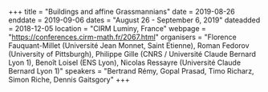 +++
title = "Buildings and affine Grassmannians"
date = 2019-08-26
enddate = 2019-09-06
dates = "August 26 - September 6, 2019"
dateadded = 2018-12-05
location = "CIRM Luminy, France"
webpage = "https://conferences.cirm-math.fr/2067.html"
organisers = "Florence Fauquant-Millet (Université Jean Monnet, Saint Etienne), Roman Fedorov (University of Pittsburgh), Philippe Gille (CNRS / Université Claude Bernard Lyon 1), Benoît Loisel (ENS Lyon), Nicolas Ressayre (Université Claude Bernard Lyon 1)"
speakers = "Bertrand Rémy, Gopal Prasad, Timo Richarz, Simon Riche, Dennis Gaitsgory"
+++
